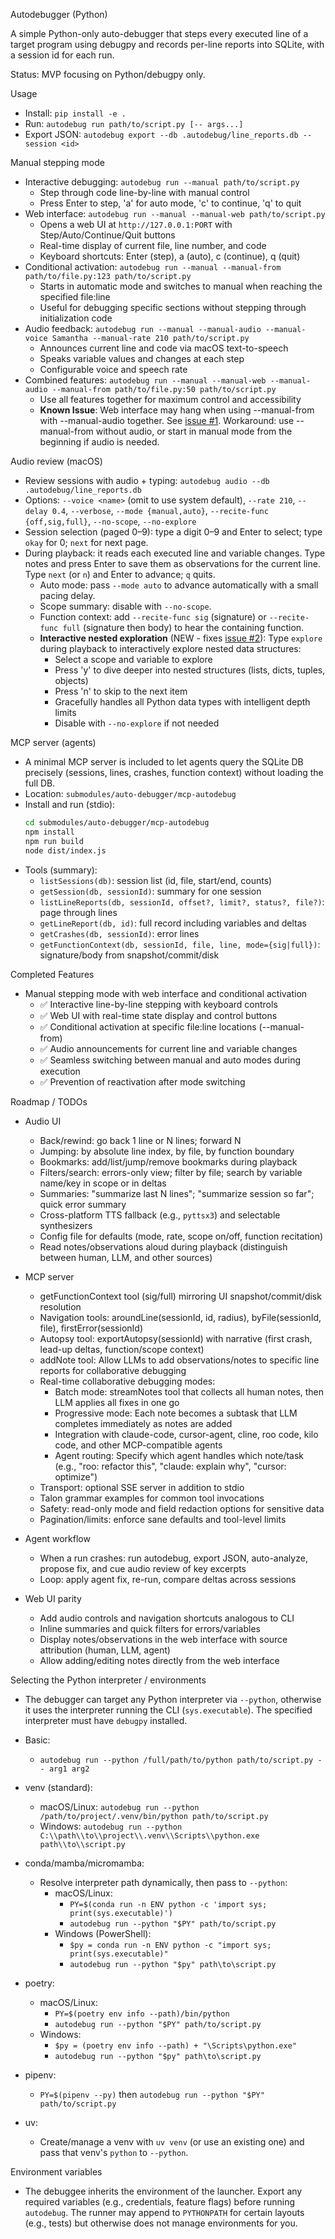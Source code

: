 Autodebugger (Python)

A simple Python-only auto-debugger that steps every executed line of a target program using debugpy and records per-line reports into SQLite, with a session id for each run.

Status: MVP focusing on Python/debugpy only.

Usage
- Install: `pip install -e .`
- Run: `autodebug run path/to/script.py [-- args...]`
- Export JSON: `autodebug export --db .autodebug/line_reports.db --session <id>`

Manual stepping mode
- Interactive debugging: `autodebug run --manual path/to/script.py`
  - Step through code line-by-line with manual control
  - Press Enter to step, 'a' for auto mode, 'c' to continue, 'q' to quit
- Web interface: `autodebug run --manual --manual-web path/to/script.py`
  - Opens a web UI at `http://127.0.0.1:PORT` with Step/Auto/Continue/Quit buttons
  - Real-time display of current file, line number, and code
  - Keyboard shortcuts: Enter (step), a (auto), c (continue), q (quit)
- Conditional activation: `autodebug run --manual --manual-from path/to/file.py:123 path/to/script.py`
  - Starts in automatic mode and switches to manual when reaching the specified file:line
  - Useful for debugging specific sections without stepping through initialization code
- Audio feedback: `autodebug run --manual --manual-audio --manual-voice Samantha --manual-rate 210 path/to/script.py`
  - Announces current line and code via macOS text-to-speech
  - Speaks variable values and changes at each step
  - Configurable voice and speech rate
- Combined features: `autodebug run --manual --manual-web --manual-audio --manual-from path/to/file.py:50 path/to/script.py`
  - Use all features together for maximum control and accessibility
  - **Known Issue**: Web interface may hang when using --manual-from with --manual-audio together. See [issue #1](https://github.com/ChaseKolozsy/auto-debugger/issues/1). Workaround: use --manual-from without audio, or start in manual mode from the beginning if audio is needed.

Audio review (macOS)
- Review sessions with audio + typing: `autodebug audio --db .autodebug/line_reports.db`
- Options: `--voice <name>` (omit to use system default), `--rate 210`, `--delay 0.4`, `--verbose`, `--mode {manual,auto}`, `--recite-func {off,sig,full}`, `--no-scope`, `--no-explore`
- Session selection (paged 0–9): type a digit 0–9 and Enter to select; type `okay` for 0; `next` for next page.
- During playback: it reads each executed line and variable changes. Type notes and press Enter to save them as observations for the current line. Type `next` (or `n`) and Enter to advance; `q` quits.
  - Auto mode: pass `--mode auto` to advance automatically with a small pacing delay.
  - Scope summary: disable with `--no-scope`.
  - Function context: add `--recite-func sig` (signature) or `--recite-func full` (signature then body) to hear the containing function.
  - **Interactive nested exploration** (NEW - fixes [issue #2](https://github.com/ChaseKolozsy/auto-debugger/issues/2)): Type `explore` during playback to interactively explore nested data structures:
    - Select a scope and variable to explore
    - Press 'y' to dive deeper into nested structures (lists, dicts, tuples, objects)
    - Press 'n' to skip to the next item
    - Gracefully handles all Python data types with intelligent depth limits
    - Disable with `--no-explore` if not needed

MCP server (agents)
- A minimal MCP server is included to let agents query the SQLite DB precisely (sessions, lines, crashes, function context) without loading the full DB.
- Location: `submodules/auto-debugger/mcp-autodebug`
- Install and run (stdio):
  ```bash
  cd submodules/auto-debugger/mcp-autodebug
  npm install
  npm run build
  node dist/index.js
  ```
- Tools (summary):
  - `listSessions(db)`: session list (id, file, start/end, counts)
  - `getSession(db, sessionId)`: summary for one session
  - `listLineReports(db, sessionId, offset?, limit?, status?, file?)`: page through lines
  - `getLineReport(db, id)`: full record including variables and deltas
  - `getCrashes(db, sessionId)`: error lines
  - `getFunctionContext(db, sessionId, file, line, mode={sig|full})`: signature/body from snapshot/commit/disk

Completed Features
- Manual stepping mode with web interface and conditional activation
  - ✅ Interactive line-by-line stepping with keyboard controls
  - ✅ Web UI with real-time state display and control buttons
  - ✅ Conditional activation at specific file:line locations (--manual-from)
  - ✅ Audio announcements for current line and variable changes
  - ✅ Seamless switching between manual and auto modes during execution
  - ✅ Prevention of reactivation after mode switching

Roadmap / TODOs
- Audio UI
  - Back/rewind: go back 1 line or N lines; forward N
  - Jumping: by absolute line index, by file, by function boundary
  - Bookmarks: add/list/jump/remove bookmarks during playback
  - Filters/search: errors-only view; filter by file; search by variable name/key in scope or in deltas
  - Summaries: "summarize last N lines"; "summarize session so far"; quick error summary
  - Cross-platform TTS fallback (e.g., `pyttsx3`) and selectable synthesizers
  - Config file for defaults (mode, rate, scope on/off, function recitation)
  - Read notes/observations aloud during playback (distinguish between human, LLM, and other sources)

- MCP server
  - getFunctionContext tool (sig/full) mirroring UI snapshot/commit/disk resolution
  - Navigation tools: aroundLine(sessionId, id, radius), byFile(sessionId, file), firstError(sessionId)
  - Autopsy tool: exportAutopsy(sessionId) with narrative (first crash, lead-up deltas, function/scope context)
  - addNote tool: Allow LLMs to add observations/notes to specific line reports for collaborative debugging
  - Real-time collaborative debugging modes:
    - Batch mode: streamNotes tool that collects all human notes, then LLM applies all fixes in one go
    - Progressive mode: Each note becomes a subtask that LLM completes immediately as notes are added
    - Integration with claude-code, cursor-agent, cline, roo code, kilo code, and other MCP-compatible agents
    - Agent routing: Specify which agent handles which note/task (e.g., "roo: refactor this", "claude: explain why", "cursor: optimize")
  - Transport: optional SSE server in addition to stdio
  - Talon grammar examples for common tool invocations
  - Safety: read-only mode and field redaction options for sensitive data
  - Pagination/limits: enforce sane defaults and tool-level limits

- Agent workflow
  - When a run crashes: run autodebug, export JSON, auto-analyze, propose fix, and cue audio review of key excerpts
  - Loop: apply agent fix, re-run, compare deltas across sessions

- Web UI parity
  - Add audio controls and navigation shortcuts analogous to CLI
  - Inline summaries and quick filters for errors/variables
  - Display notes/observations in the web interface with source attribution (human, LLM, agent)
  - Allow adding/editing notes directly from the web interface

Selecting the Python interpreter / environments
- The debugger can target any Python interpreter via `--python`, otherwise it uses the interpreter running the CLI (`sys.executable`). The specified interpreter must have `debugpy` installed.

- Basic:
  - `autodebug run --python /full/path/to/python path/to/script.py -- arg1 arg2`

- venv (standard):
  - macOS/Linux: `autodebug run --python /path/to/project/.venv/bin/python path/to/script.py`
  - Windows: `autodebug run --python C:\\path\\to\\project\\.venv\\Scripts\\python.exe path\\to\\script.py`

- conda/mamba/micromamba:
  - Resolve interpreter path dynamically, then pass to `--python`:
    - macOS/Linux:
      - ``PY=$(conda run -n ENV python -c 'import sys; print(sys.executable)')``
      - ``autodebug run --python "$PY" path/to/script.py``
    - Windows (PowerShell):
      - `$py = conda run -n ENV python -c "import sys; print(sys.executable)"`
      - `autodebug run --python "$py" path\to\script.py`

- poetry:
  - macOS/Linux:
    - ``PY=$(poetry env info --path)/bin/python``
    - ``autodebug run --python "$PY" path/to/script.py``
  - Windows:
    - `$py = (poetry env info --path) + "\Scripts\python.exe"`
    - `autodebug run --python "$py" path\to\script.py`

- pipenv:
  - ``PY=$(pipenv --py)`` then ``autodebug run --python "$PY" path/to/script.py``

- uv:
  - Create/manage a venv with `uv venv` (or use an existing one) and pass that venv's `python` to `--python`.

Environment variables
- The debuggee inherits the environment of the launcher. Export any required variables (e.g., credentials, feature flags) before running `autodebug`. The runner may append to `PYTHONPATH` for certain layouts (e.g., tests) but otherwise does not manage environments for you.
